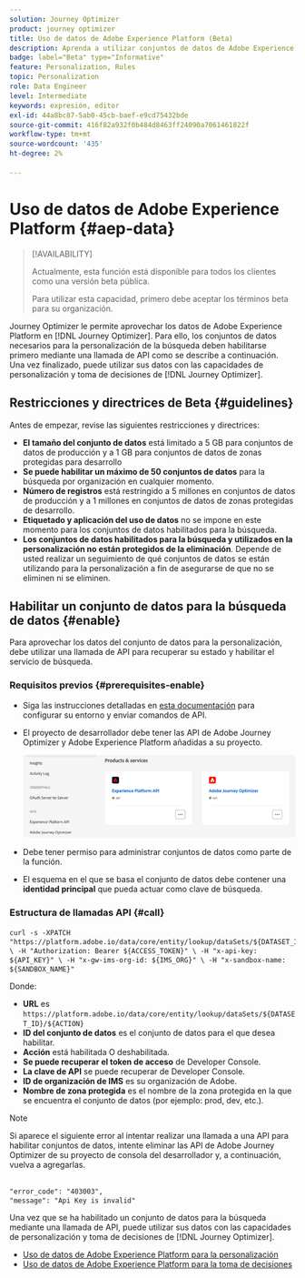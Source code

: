 ```yaml
---
solution: Journey Optimizer
product: journey optimizer
title: Uso de datos de Adobe Experience Platform (Beta)
description: Aprenda a utilizar conjuntos de datos de Adobe Experience Platform en las  [!DNL Journey Optimizer] capacidades de toma de decisiones y personalización.
badge: label="Beta" type="Informative"
feature: Personalization, Rules
topic: Personalization
role: Data Engineer
level: Intermediate
keywords: expresión, editor
exl-id: 44a8bc87-5ab0-45cb-baef-e9cd75432bde
source-git-commit: 416f82a932f0b484d8463ff24090a7061461822f
workflow-type: tm+mt
source-wordcount: '435'
ht-degree: 2%

---
```


# Uso de datos de Adobe Experience Platform {#aep-data}

>[!AVAILABILITY]
>
>Actualmente, esta función está disponible para todos los clientes como una versión beta pública.
>
>Para utilizar esta capacidad, primero debe aceptar los términos beta para su organización.

Journey Optimizer le permite aprovechar los datos de Adobe Experience Platform en [!DNL Journey Optimizer]. Para ello, los conjuntos de datos necesarios para la personalización de la búsqueda deben habilitarse primero mediante una llamada de API como se describe a continuación. Una vez finalizado, puede utilizar sus datos con las capacidades de personalización y toma de decisiones de [!DNL Journey Optimizer].

## Restricciones y directrices de Beta {#guidelines}

Antes de empezar, revise las siguientes restricciones y directrices:

* **El tamaño del conjunto de datos** está limitado a 5 GB para conjuntos de datos de producción y a 1 GB para conjuntos de datos de zonas protegidas para desarrollo
* **Se puede habilitar un máximo de 50 conjuntos de datos** para la búsqueda por organización en cualquier momento.
* **Número de registros** está restringido a 5 millones en conjuntos de datos de producción y a 1 millones en conjuntos de datos de zonas protegidas de desarrollo.
* **Etiquetado y aplicación del uso de datos** no se impone en este momento para los conjuntos de datos habilitados para la búsqueda.
* **Los conjuntos de datos habilitados para la búsqueda y utilizados en la personalización no están protegidos de la eliminación**. Depende de usted realizar un seguimiento de qué conjuntos de datos se están utilizando para la personalización a fin de asegurarse de que no se eliminen ni se eliminen.

## Habilitar un conjunto de datos para la búsqueda de datos {#enable}

Para aprovechar los datos del conjunto de datos para la personalización, debe utilizar una llamada de API para recuperar su estado y habilitar el servicio de búsqueda.

### Requisitos previos {#prerequisites-enable}

* Siga las instrucciones detalladas en [esta documentación](https://developer.adobe.com/journey-optimizer-apis/references/authentication/) para configurar su entorno y enviar comandos de API.
* El proyecto de desarrollador debe tener las API de Adobe Journey Optimizer y Adobe Experience Platform añadidas a su proyecto.

  ![](assets/aep-data-api.png)

* Debe tener permiso para administrar conjuntos de datos como parte de la función.
* El esquema en el que se basa el conjunto de datos debe contener una **identidad principal** que pueda actuar como clave de búsqueda.

### Estructura de llamadas API {#call}

```
curl -s -XPATCH "https://platform.adobe.io/data/core/entity/lookup/dataSets/${DATASET_ID}/${ACTION}" \ -H "Authorization: Bearer ${ACCESS_TOKEN}" \ -H "x-api-key: ${API_KEY}" \ -H "x-gw-ims-org-id: ${IMS_ORG}" \ -H "x-sandbox-name: ${SANDBOX_NAME}"
```

Donde:

* **URL** es `https://platform.adobe.io/data/core/entity/lookup/dataSets/${DATASET_ID}/${ACTION}`
* **ID del conjunto de datos** es el conjunto de datos para el que desea habilitar.
* **Acción** está habilitada O deshabilitada.
* **Se puede recuperar el token de acceso** de Developer Console.
* **La clave de API** se puede recuperar de Developer Console.
* **ID de organización de IMS** es su organización de Adobe.
* **Nombre de zona protegida** es el nombre de la zona protegida en la que se encuentra el conjunto de datos (por ejemplo: prod, dev, etc.).

>[!NOTE]
>
>Si aparece el siguiente error al intentar realizar una llamada a una API para habilitar conjuntos de datos, intente eliminar las API de Adobe Journey Optimizer de su proyecto de consola del desarrollador y, a continuación, vuelva a agregarlas.
>
>```
>
>"error_code": "403003", 
>"message": "Api Key is invalid"
>
>```

Una vez que se ha habilitado un conjunto de datos para la búsqueda mediante una llamada de API, puede utilizar sus datos con las capacidades de personalización y toma de decisiones de [!DNL Journey Optimizer].

* [Uso de datos de Adobe Experience Platform para la personalización](../personalization/aep-data-perso.md)
* [Uso de datos de Adobe Experience Platform para la toma de decisiones](../experience-decisioning/aep-data-exd.md)
